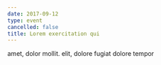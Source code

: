 ```yaml
---
date: 2017-09-12
type: event
cancelled: false
title: Lorem exercitation qui
---
```

amet, dolor mollit. elit, dolore fugiat dolore tempor
